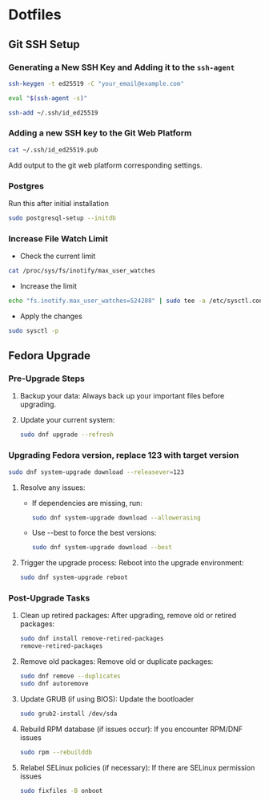 # Dotfiles

## Git SSH Setup

### Generating a New SSH Key and Adding it to the `ssh-agent`

```bash
ssh-keygen -t ed25519 -C "your_email@example.com"
```

```bash
eval "$(ssh-agent -s)"
```

```bash
ssh-add ~/.ssh/id_ed25519
```

### Adding a new SSH key to the Git Web Platform

```bash
cat ~/.ssh/id_ed25519.pub
```

Add output to the git web platform corresponding settings.

### Postgres

Run this after initial installation

```bash
sudo postgresql-setup --initdb
```

### Increase File Watch Limit

- Check the current limit

```bash
cat /proc/sys/fs/inotify/max_user_watches
```

- Increase the limit

```bash
echo "fs.inotify.max_user_watches=524288" | sudo tee -a /etc/sysctl.conf
```

- Apply the changes

```bash
sudo sysctl -p
```

## Fedora Upgrade

### Pre-Upgrade Steps

1. Backup your data: Always back up your important files before upgrading.

2. Update your current system:

   ```bash
   sudo dnf upgrade --refresh
   ```

### Upgrading Fedora version, replace 123 with target version

```bash
sudo dnf system-upgrade download --releasever=123
```

1. Resolve any issues:

   - If dependencies are missing, run:

     ```bash
     sudo dnf system-upgrade download --allowerasing
     ```

   - Use --best to force the best versions:

     ```bash
     sudo dnf system-upgrade download --best
     ```

2. Trigger the upgrade process: Reboot into the upgrade environment:

   ```bash
   sudo dnf system-upgrade reboot
   ```

### Post-Upgrade Tasks

1. Clean up retired packages: After upgrading, remove old or retired packages:

   ```bash
   sudo dnf install remove-retired-packages
   remove-retired-packages
   ```

2. Remove old packages: Remove old or duplicate packages:

   ```bash
   sudo dnf remove --duplicates
   sudo dnf autoremove
   ```

3. Update GRUB (if using BIOS): Update the bootloader

   ```bash
   sudo grub2-install /dev/sda
   ```

4. Rebuild RPM database (if issues occur): If you encounter RPM/DNF issues

   ```bash
   sudo rpm --rebuilddb
   ```

5. Relabel SELinux policies (if necessary): If there are SELinux permission issues

   ```bash
   sudo fixfiles -B onboot
   ```
